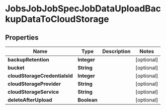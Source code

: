 

# JobsJobJobSpecJobDataUploadBackupDataToCloudStorage


## Properties

| Name | Type | Description | Notes |
|------------ | ------------- | ------------- | -------------|
|**backupRetention** | **Integer** |  |  [optional] |
|**bucket** | **String** |  |  [optional] |
|**cloudStorageCredentialsId** | **Integer** |  |  [optional] |
|**cloudStorageProvider** | **String** |  |  [optional] |
|**cloudStorageService** | **String** |  |  [optional] |
|**deleteAfterUpload** | **Boolean** |  |  [optional] |



